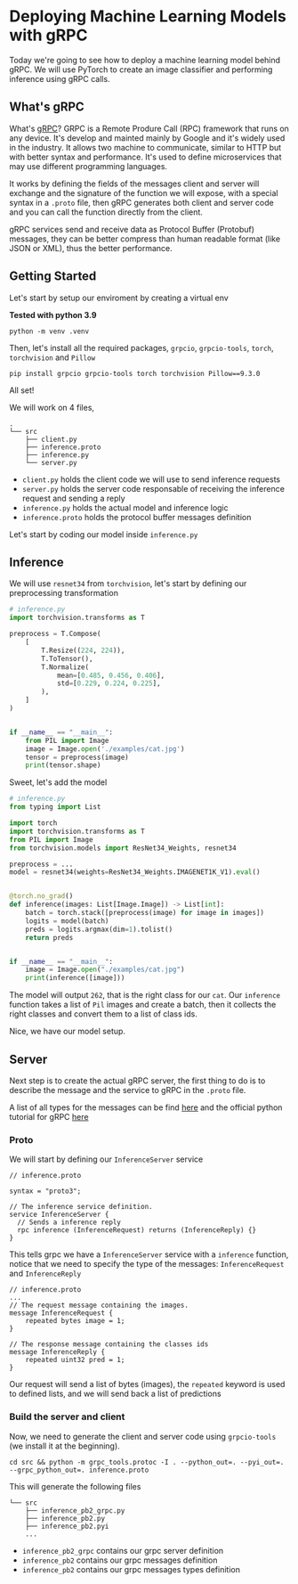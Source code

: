 # Deploying Machine Learning Models with gRPC

Today we're going to see how to deploy a machine learning model behind gRPC. We will use PyTorch to create an image classifier and performing inference using gRPC calls.

## What's gRPC

What's [gRPC](https://grpc.io/)? GRPC is a Remote Produre Call (RPC) framework that runs on any device. It's develop and mainted mainly by Google and it's widely used in the industry. It allows two machine to communicate, similar to HTTP but with better syntax and performance. It's used to define microservices that may use different programming languages.

It works by defining the fields of the messages client and server will exchange and the signature of the function we will expose, with a special syntax in a `.proto` file, then gRPC generates both client and server code and you can call the function directly from the client.

gRPC services send and receive data as Protocol Buffer (Protobuf) messages, they can be better compress than human readable format (like JSON or XML), thus the better performance.

## Getting Started

Let's start by setup our enviroment by creating a virtual env

**Tested with python 3.9**

```
python -m venv .venv
```

Then, let's install all the required packages, `grpcio`, `grpcio-tools`, `torch`, `torchvision` and `Pillow`

```
pip install grpcio grpcio-tools torch torchvision Pillow==9.3.0
```

All set!

We will work on 4 files,

```
.
└── src
    ├── client.py
    ├── inference.proto
    ├── inference.py
    └── server.py
```

- `client.py` holds the client code we will use to send inference requests
- `server.py` holds the server code responsable of receiving the inference request and sending a reply
- `inference.py` holds the actual model and inference logic
- `inference.proto` holds the protocol buffer messages definition

Let's start by coding our model inside `inference.py`


## Inference

We will use `resnet34` from `torchvision`, let's start by defining our preprocessing transformation

```python
# inference.py
import torchvision.transforms as T

preprocess = T.Compose(
    [
        T.Resize((224, 224)),
        T.ToTensor(),
        T.Normalize(
            mean=[0.485, 0.456, 0.406],
            std=[0.229, 0.224, 0.225],
        ),
    ]
)


if __name__ == "__main__":
    from PIL import Image
    image = Image.open('./examples/cat.jpg')
    tensor = preprocess(image)
    print(tensor.shape)
```

Sweet, let's add the model

```python
# inference.py
from typing import List

import torch
import torchvision.transforms as T
from PIL import Image
from torchvision.models import ResNet34_Weights, resnet34

preprocess = ...
model = resnet34(weights=ResNet34_Weights.IMAGENET1K_V1).eval()


@torch.no_grad()
def inference(images: List[Image.Image]) -> List[int]:
    batch = torch.stack([preprocess(image) for image in images])
    logits = model(batch)
    preds = logits.argmax(dim=1).tolist()
    return preds


if __name__ == "__main__":
    image = Image.open("./examples/cat.jpg")
    print(inference([image]))

```

The model will output `262`, that is the right class for our `cat`. Our `inference` function takes a list of `Pil` images and create a batch, then it collects the right classes and convert them to a list of class ids.

Nice, we have our model setup.

## Server

Next step is to create the actual gRPC server, the first thing to do is to describe the message and the service to gRPC in the `.proto` file. 

A list of all types for the messages can be find [here](https://learn.microsoft.com/en-us/dotnet/architecture/grpc-for-wcf-developers/protocol-buffers) and the official python tutorial for gRPC [here](https://grpc.io/docs/languages/python/basics/)

### Proto

We will start by defining our `InferenceServer` service

```
// inference.proto

syntax = "proto3";

// The inference service definition.
service InferenceServer {
  // Sends a inference reply
  rpc inference (InferenceRequest) returns (InferenceReply) {}
}

```

This tells grpc we have a `InferenceServer` service with a `inference` function, notice that we need to specify the type of the messages: `InferenceRequest` and `InferenceReply`

```
// inference.proto
...
// The request message containing the images.
message InferenceRequest {
    repeated bytes image = 1;
}

// The response message containing the classes ids
message InferenceReply {
    repeated uint32 pred = 1;
}
```

Our request will send a list of bytes (images), the `repeated` keyword is used to defined lists, and we will send back a list of predictions

### Build the server and client

Now, we need to generate the client and server code using `grpcio-tools` (we install it at the beginning). 

```
cd src && python -m grpc_tools.protoc -I . --python_out=. --pyi_out=. --grpc_python_out=. inference.proto 
```

This will generate the following files

```
└── src
    ├── inference_pb2_grpc.py
    ├── inference_pb2.py
    ├── inference_pb2.pyi
    ...
```

- `inference_pb2_grpc` contains our grpc server definition
- `inference_pb2` contains our grpc messages definition
- `inference_pb2` contains our grpc messages types definition
